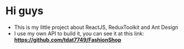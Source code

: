 <h1>Hi guys</h1>

- This is my little project about ReactJS, ReduxToolkit and Ant Design
- I use my own API to build it, you can see it at this link: <strong>https://github.com/tdat7749/FashionShop</strong>
